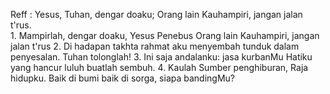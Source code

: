 Reff :
Yesus, Tuhan, dengar doaku;
Orang lain Kauhampiri, jangan jalan t'rus.
<br>
1.
Mampirlah, dengar doaku, Yesus Penebus
Orang lain Kauhampiri, jangan jalan t'rus
2.
Di hadapan takhta rahmat aku menyembah
tunduk dalam penyesalan. Tuhan tolonglah!
3.
Ini saja andalanku: jasa kurbanMu
Hatiku yang hancur luluh buatlah sembuh.
4.
Kaulah Sumber penghiburan, Raja hidupku.
Baik di bumi baik di sorga, siapa bandingMu?